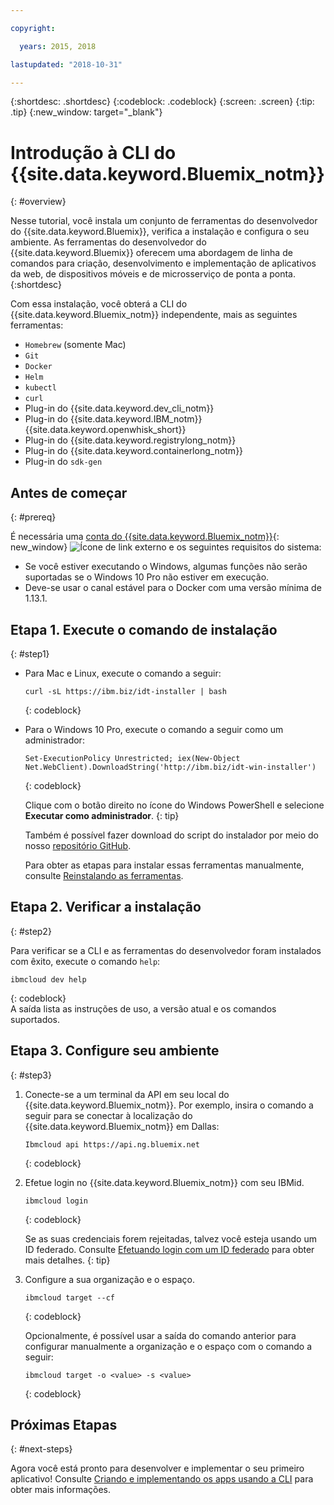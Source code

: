 ```yaml
---

copyright:

  years: 2015, 2018

lastupdated: "2018-10-31"

---
```


{:shortdesc: .shortdesc}
{:codeblock: .codeblock}
{:screen: .screen}
{:tip: .tip}
{:new_window: target="_blank"}

# Introdução à CLI do {{site.data.keyword.Bluemix_notm}}
{: #overview}

Nesse tutorial, você instala um conjunto de ferramentas do desenvolvedor do {{site.data.keyword.Bluemix}}, verifica a
instalação e configura o seu ambiente. As ferramentas do desenvolvedor do {{site.data.keyword.Bluemix}} oferecem uma
abordagem de linha de comandos para criação, desenvolvimento e implementação de aplicativos da web, de dispositivos móveis e de
microsserviço de ponta a ponta.
{:shortdesc}

Com essa instalação, você obterá a CLI do {{site.data.keyword.Bluemix_notm}} independente, mais as seguintes ferramentas:

* `Homebrew` (somente Mac)
* `Git`
* `Docker`
* `Helm`
* `kubectl`
* `curl`
* Plug-in do {{site.data.keyword.dev_cli_notm}}
* Plug-in do {{site.data.keyword.IBM_notm}} {{site.data.keyword.openwhisk_short}}
* Plug-in do {{site.data.keyword.registrylong_notm}}
* Plug-in do {{site.data.keyword.containerlong_notm}}
* Plug-in do `sdk-gen`

## Antes de começar
{: #prereq}

É necessária uma
[conta do {{site.data.keyword.Bluemix_notm}}](https://console.bluemix.net/){: new_window}
![Ícone de link externo](../icons/launch-glyph.svg "Ícone de link externo") e os seguintes
requisitos do sistema:

* Se você estiver executando o Windows, algumas funções não serão suportadas se o Windows 10 Pro não estiver em
execução.
* Deve-se usar o canal estável para o Docker com uma versão mínima de 1.13.1.

## Etapa 1. Execute o comando de instalação
{: #step1}

* Para Mac e Linux, execute o comando a seguir:

  ```
  curl -sL https://ibm.biz/idt-installer | bash
  ```
  {: codeblock}

* Para o Windows 10 Pro, execute o comando a seguir como um administrador:

  ```
  Set-ExecutionPolicy Unrestricted; iex(New-Object Net.WebClient).DownloadString('http://ibm.biz/idt-win-installer')
  ```
  {: codeblock}

  Clique com o botão direito no ícone do Windows PowerShell e selecione **Executar como
administrador**.
  {: tip}

  Também é possível fazer download do script do instalador por meio do nosso
[repositório GitHub](https://github.com/IBM-Cloud/ibm-cloud-developer-tools).

  Para obter as etapas para instalar essas ferramentas manualmente, consulte
[Reinstalando as ferramentas](/docs/cli/ts_createapps.html#appendix).

## Etapa 2. Verificar a instalação
{: #step2}

Para verificar se a CLI e as ferramentas do desenvolvedor foram instalados com êxito, execute o comando `help`:

```
ibmcloud dev help
```
{: codeblock}
<br>
A saída lista as instruções de uso, a versão atual e os comandos suportados.

## Etapa 3. Configure seu ambiente
{: #step3}

1. Conecte-se a um terminal da API em seu local do {{site.data.keyword.Bluemix_notm}}. Por exemplo, insira o comando a seguir para se conectar à localização do {{site.data.keyword.Bluemix_notm}} em Dallas:

	```
	Ibmcloud api https://api.ng.bluemix.net
	```
	{: codeblock}

2. Efetue login no {{site.data.keyword.Bluemix_notm}} com seu IBMid.

	```
	ibmcloud login
	```
	{: codeblock}
    <br>

	Se as suas credenciais forem rejeitadas, talvez você esteja usando um ID federado. Consulte
[Efetuando login com um ID federado](/docs/iam/login_fedid.html#federated_id) para obter mais detalhes.
	{: tip}

3. Configure a sua organização e o espaço.

	```
	ibmcloud target --cf
	```
	{: codeblock}

	Opcionalmente, é possível usar a saída do comando anterior para configurar manualmente a organização e o espaço
com o comando a seguir:

	```
	ibmcloud target -o <value> -s <value>
	```
	{: codeblock}

## Próximas Etapas
{: #next-steps}

Agora você está pronto para desenvolver e implementar o seu primeiro aplicativo! Consulte
[Criando e implementando os apps usando a CLI](/docs/apps/create-deploy-cli.html) para obter mais informações.
